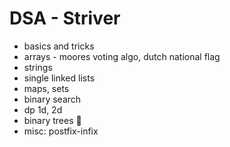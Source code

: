 # DSA - Striver
- basics and tricks
- arrays - moores voting algo, dutch national flag
- strings
- single linked lists
- maps, sets
- binary search
- dp 1d, 2d
- binary trees 👣
- misc: postfix-infix
